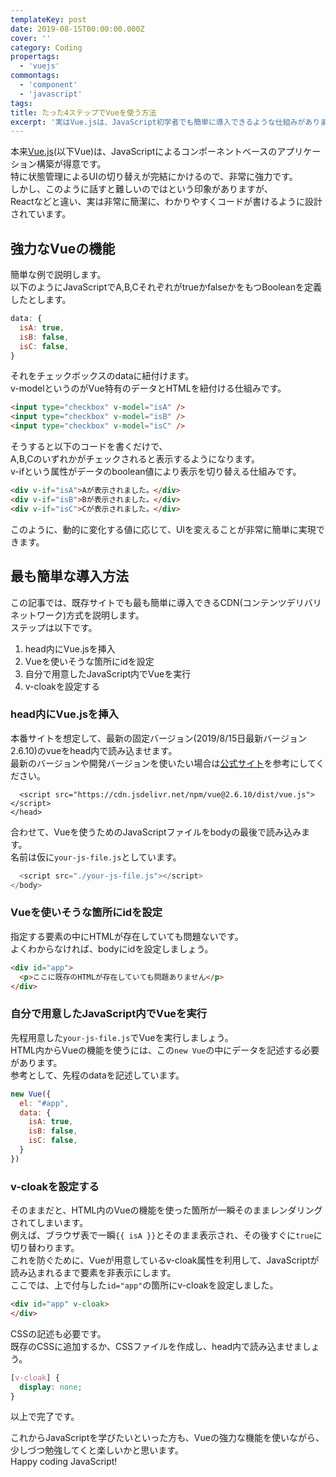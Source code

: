 ```yaml
---
templateKey: post
date: 2019-08-15T00:00:00.000Z
cover: ''
category: Coding
propertags:
  - 'vuejs'
commontags:
  - 'component'
  - 'javascript'
tags:
title: たった4ステップでVueを使う方法
excerpt: '実はVue.jsは、JavaScript初学者でも簡単に導入できるような仕組みがあります。この記事では、Vue.jsの強力な特徴と、導入するには何をしたらいいのかを説明します。'
---
```


本来[Vue.js](https://jp.vuejs.org/index.html)(以下Vue)は、JavaScriptによるコンポーネントベースのアプリケーション構築が得意です。<br>
特に状態管理によるUIの切り替えが完結にかけるので、非常に強力です。<br>
しかし、このように話すと難しいのではという印象がありますが、<br>
Reactなどと違い、実は非常に簡潔に、わかりやすくコードが書けるように設計されています。

## 強力なVueの機能

簡単な例で説明します。<br>
以下のようにJavaScriptでA,B,CそれぞれがtrueかfalseかをもつBooleanを定義したとします。

```js
data: {
  isA: true,
  isB: false,
  isC: false,
}
```

それをチェックボックスのdataに紐付けます。<br>
v-modelというのがVue特有のデータとHTMLを紐付ける仕組みです。

```html
<input type="checkbox" v-model="isA" />
<input type="checkbox" v-model="isB" />
<input type="checkbox" v-model="isC" />
```

そうすると以下のコードを書くだけで、<br>
A,B,Cのいずれかがチェックされると表示するようになります。<br>
v-ifという属性がデータのboolean値により表示を切り替える仕組みです。

```html
<div v-if="isA">Aが表示されました。</div>
<div v-if="isB">Bが表示されました。</div>
<div v-if="isC">Cが表示されました。</div>
```

このように、動的に変化する値に応じて、UIを変えることが非常に簡単に実現できます。

## 最も簡単な導入方法

この記事では、既存サイトでも最も簡単に導入できるCDN(コンテンツデリバリネットワーク)方式を説明します。<br>
ステップは以下です。

1. head内にVue.jsを挿入
1. Vueを使いそうな箇所にidを設定
1. 自分で用意したJavaScript内でVueを実行
1. v-cloakを設定する

### head内にVue.jsを挿入

本番サイトを想定して、最新の固定バージョン(2019/8/15日最新バージョン2.6.10)のvueをhead内で読み込ませます。<br>
最新のバージョンや開発バージョンを使いたい場合は[公式サイト](https://jp.vuejs.org/v2/guide/installation.html#CDN)を参考にしてください。

```html:title=2.6.10の部分を最新バージョンにしてください
  <script src="https://cdn.jsdelivr.net/npm/vue@2.6.10/dist/vue.js"></script>
</head>
```

合わせて、Vueを使うためのJavaScriptファイルをbodyの最後で読み込みます。<br>
名前は仮に``your-js-file.js``としています。
```js
  <script src="./your-js-file.js"></script>
</body>
```

### Vueを使いそうな箇所にidを設定

指定する要素の中にHTMLが存在していても問題ないです。<br>
よくわからなければ、bodyにidを設定しましょう。

```html
<div id="app">
  <p>ここに既存のHTMLが存在していても問題ありません</p>
</div>
```

### 自分で用意したJavaScript内でVueを実行

先程用意した``your-js-file.js``でVueを実行しましょう。<br>
HTML内からVueの機能を使うには、この``new Vue``の中にデータを記述する必要があります。<br>
参考として、先程のdataを記述しています。

```js
new Vue({
  el: "#app",
  data: {
    isA: true,
    isB: false,
    isC: false,
  }
})
```

### v-cloakを設定する

そのままだと、HTML内のVueの機能を使った箇所が一瞬そのままレンダリングされてしまいます。<br>
例えば、ブラウザ表で一瞬``{{ isA }}``とそのまま表示され、その後すぐに``true``に切り替わります。<br>
これを防ぐために、Vueが用意しているv-cloak属性を利用して、JavaScriptが読み込まれるまで要素を非表示にします。<br>
ここでは、上で付与した``id="app"``の箇所にv-cloakを設定しました。

```html
<div id="app" v-cloak>
</div>
```

CSSの記述も必要です。<br>
既存のCSSに追加するか、CSSファイルを作成し、head内で読み込ませましょう。

```css
[v-cloak] {
  display: none;
}
```

以上で完了です。

これからJavaScriptを学びたいといった方も、Vueの強力な機能を使いながら、少しづつ勉強してくと楽しいかと思います。<br>
Happy coding JavaScript!
